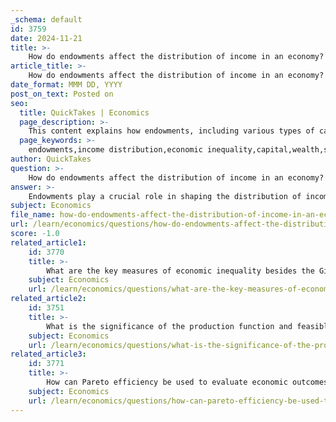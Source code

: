 ```yaml
---
_schema: default
id: 3759
date: 2024-11-21
title: >-
    How do endowments affect the distribution of income in an economy?
article_title: >-
    How do endowments affect the distribution of income in an economy?
date_format: MMM DD, YYYY
post_on_text: Posted on
seo:
  title: QuickTakes | Economics
  page_description: >-
    This content explains how endowments, including various types of capital and skills, affect income distribution within an economy, highlighting their role in economic inequality and the importance of institutional and technological factors.
  page_keywords: >-
    endowments,income distribution,economic inequality,capital,wealth,skills,assets,redistributive policies,human capital,social capital,factor endowments,technology,institutional influences
author: QuickTakes
question: >-
    How do endowments affect the distribution of income in an economy?
answer: >-
    Endowments play a crucial role in shaping the distribution of income within an economy. They refer to the resources, skills, and assets that individuals or groups possess, which can significantly influence their economic opportunities and outcomes. Here are several key points regarding how endowments affect income distribution:\n\n1. **Types of Endowments**: Endowments can be categorized into various types, including physical capital (e.g., land, machinery), human capital (e.g., education, skills), and social capital (e.g., networks, connections). Each type of endowment can generate income differently and contribute to economic inequality.\n\n2. **Impact of Factor Endowments**: Research indicates that the abundance of certain factor endowments can lead to varying levels of income inequality. For instance, when land and physical capital are relatively abundant, income inequality tends to increase. Conversely, a higher proportion of skilled labor can lead to a decrease in inequality. This relationship highlights the importance of the composition of endowments in determining income distribution.\n\n3. **Dynamic Changes**: Endowments are not static; they evolve over time as individuals acquire new skills or as the value of their assets changes. For example, technological advancements can alter the value of certain endowments, such as making physical strength less relevant in an increasingly mechanized agricultural sector. This dynamic nature means that income distribution can shift as endowments change.\n\n4. **Institutional and Technological Influences**: The interaction between endowments and institutions (such as laws, regulations, and social norms) and technology is critical in understanding income distribution. Institutions can either enhance or hinder the ability of individuals to leverage their endowments effectively. For example, strong property rights can increase the value of land ownership, while poor educational institutions may limit the returns on human capital.\n\n5. **Redistributive Policies**: The role of endowments in income distribution also underscores the importance of public policies aimed at addressing inequality. Redistributive policies can help mitigate the disparities created by unequal endowments by providing support for education, healthcare, and other social services that enhance human capital.\n\n6. **Empirical Evidence**: Studies have shown that changes in endowments, particularly in physical and human capital, significantly impact trade patterns and industrial structures, which in turn affect income distribution. For instance, a shift towards a more skilled labor force can lead to higher wages and reduced inequality.\n\nIn summary, endowments significantly influence income distribution through their interaction with various economic factors, including technology, institutions, and public policies. Understanding these dynamics is essential for addressing economic inequality and promoting fairer income distribution in society.
subject: Economics
file_name: how-do-endowments-affect-the-distribution-of-income-in-an-economy.md
url: /learn/economics/questions/how-do-endowments-affect-the-distribution-of-income-in-an-economy
score: -1.0
related_article1:
    id: 3770
    title: >-
        What are the key measures of economic inequality besides the Gini coefficient?
    subject: Economics
    url: /learn/economics/questions/what-are-the-key-measures-of-economic-inequality-besides-the-gini-coefficient
related_article2:
    id: 3751
    title: >-
        What is the significance of the production function and feasible frontier in institutional analysis?
    subject: Economics
    url: /learn/economics/questions/what-is-the-significance-of-the-production-function-and-feasible-frontier-in-institutional-analysis
related_article3:
    id: 3771
    title: >-
        How can Pareto efficiency be used to evaluate economic outcomes?
    subject: Economics
    url: /learn/economics/questions/how-can-pareto-efficiency-be-used-to-evaluate-economic-outcomes
---
```


&nbsp;